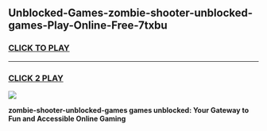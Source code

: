 
## Unblocked-Games-zombie-shooter-unblocked-games-Play-Online-Free-7txbu
<h3>
<a href="https://premium76.site?title=zombie-shooter-unblocked-games&ref=26A">CLICK TO PLAY</a></h3>
<hr>

<h3>
<a href="https://premium76.site?title=zombie-shooter-unblocked-games&ref=26A">CLICK 2 PLAY</a>
  
</h3>

<a href="https://premium76.site?title=zombie-shooter-unblocked-games&ref=26A"><img src="https://clearcache.store/games.png"></a>


**zombie-shooter-unblocked-games games unblocked: Your Gateway to Fun and Accessible Online Gaming**

